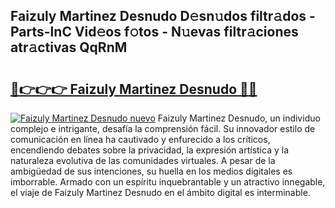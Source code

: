 ## Faizuly Martinez Desnudo D𝚎sn𝚞dos filtr𝚊dos - Parts-lnC Vid𝚎os f𝚘tos - N𝚞evas filtr𝚊ciones atr𝚊ctivas QqRnM

# <h2><a href="http://mbbyuhc.tromn.icu/?c=Faizuly+Martinez+Desnudo">🔗👉👉👉 Faizuly Martinez Desnudo 🔗🔗</a></h2>

[![Faizuly Martinez Desnudo nuevo](https://i.imgur.com/pEAQMta.gif)](http://mbbyuhc.tromn.icu/?c=Faizuly+Martinez+Desnudo)
Faizuly Martinez Desnudo, un individuo complejo e intrigante, desafía la comprensión fácil. Su innovador estilo de comunicación en línea ha cautivado y enfurecido a los críticos, encendiendo debates sobre la privacidad, la expresión artística y la naturaleza evolutiva de las comunidades virtuales. A pesar de la ambigüedad de sus intenciones, su huella en los medios digitales es imborrable. Armado con un espíritu inquebrantable y un atractivo innegable, el viaje de Faizuly Martinez Desnudo en el ámbito digital es interminable.
